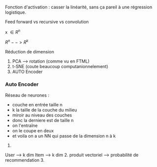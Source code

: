 
Fonction d'activation : casser la linéarité, sans ça pareil à une régression logistique.

Feed forward vs recursive vs convolution

x $\in R^n$ 

$R^n --> R^k$


Réduction de dimension
1. PCA --> rotation (comme vu en FTML)
2. t-SNE (coute beaucoup computanionnelement)
3. AUTO Encoder


### Auto Encoder

Réseau de neurones :
- couche en entrée taille n
- k la taille de la couche du milieu
- miroir au niveau des couches
- donc la derniere est de taille n
- on l'entraîne
- on le coupe en deux
- et voila on a un NN qui passe de la dimension n à k


1. 
User --> k dim
Item --> k dim
2. 
produit vectoriel --> probabilité de recommendation
3. 
